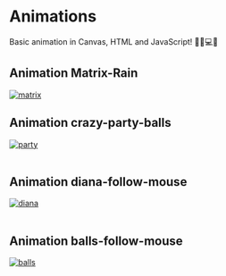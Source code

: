 # Animations
Basic animation in Canvas, HTML and JavaScript! 👩‍💻💻💎

## Animation Matrix-Rain

<a href="https://ibb.co/X3XxwMB"><img src="https://i.ibb.co/nnrMWt2/matrix.png" alt="matrix" border="0"></a>

## Animation crazy-party-balls

<a href="https://imgbb.com/"><img src="https://i.ibb.co/hDMsftV/party.png" alt="party" border="0"></a><br /><a target='_blank' href='https://imgbb.com/'></a><br />

## Animation diana-follow-mouse

<a href="https://imgbb.com/"><img src="https://i.ibb.co/jys1HTC/diana.png" alt="diana" border="0"></a><br /><a target='_blank' href='https://imgbb.com/'></a><br />

## Animation balls-follow-mouse

<a href="https://imgbb.com/"><img src="https://i.ibb.co/CVsKrtW/balls.png" alt="balls" border="0"></a><br /><a target='_blank' href='https://imgbb.com/'></a><br />
